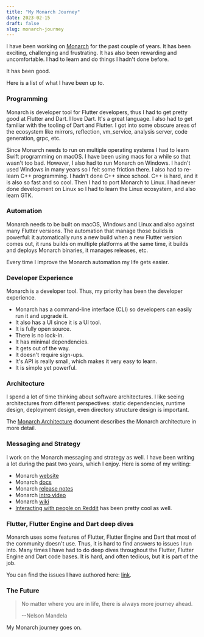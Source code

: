 ```yaml
---
title: "My Monarch Journey"
date: 2023-02-15
draft: false
slug: monarch-journey
---
```


I have been working on [Monarch](https://monarchapp.io/) for the past couple of years.
It has been exciting, challenging and frustrating. It has also
been rewarding and uncomfortable. I had to learn and do things I hadn't done
before. 

It has been good.

Here is a list of what I have been up to.

### Programming 
Monarch is developer tool for Flutter developers, thus I had to get pretty good
at Flutter and Dart. I love Dart. It's a great language. I also had to get familiar
with the tooling of Dart and Flutter. I got into some obscure areas of the ecosystem
like mirrors, reflection, vm_service, analysis server, code generation, grpc, etc.

Since Monarch needs to run on multiple operating systems I had to learn Swift programming 
on macOS. I have been using macs for a while so that wasn't too bad. However, I also 
had to run Monarch on Windows. I hadn't used Windows in many years so I felt some friction
there. I also had to re-learn C++ programming. I hadn't done C++ since school. C++ is hard, 
and it is also so fast and so cool. Then I had to port Monarch to Linux. I had never 
done development on Linux so I had to learn the Linux ecosystem, and also learn GTK.

### Automation
Monarch needs to be built on macOS, Windows and Linux and also against many Flutter versions.
The automation that manage those builds is powerful: it automatically runs a new build when 
a new Flutter version
comes out, it runs builds on multiple platforms at the same time, it builds and deploys 
Monarch binaries, it manages releases, etc.

Every time I improve the Monarch automation my life gets easier.

### Developer Experience
Monarch is a developer tool. Thus, my priority has been the developer experience.

- Monarch has a command-line interface (CLI) so developers can easily run it and upgrade it.
- It also has a UI since it is a UI tool. 
- It is fully open source. 
- There is no lock-in. 
- It has minimal dependencies.
- It gets out of the way. 
- It doesn't require sign-ups.
- It's API is really small, which makes it very easy to learn. 
- It is simple yet powerful.

### Architecture
I spend a lot of time thinking about software architectures. I like seeing architectures 
from different perspectives: static dependencies, runtime design, deployment design, even 
directory structure design is important.

The [Monarch Architecture](https://github.com/Dropsource/monarch/wiki/Monarch-Architecture) 
document describes the Monarch architecture in more detail.

### Messaging and Strategy
I work on the Monarch messaging and strategy as well. I have been writing a lot during the 
past two years, which I enjoy. Here is some of my writing:

- Monarch [website](https://monarchapp.io/)
- Monarch [docs](https://monarchapp.io/docs/introduction)
- Monarch [release notes](https://monarchapp.io/blog)
- Monarch [intro video](https://youtu.be/yblMOMfbZno)
- Monarch [wiki](https://github.com/Dropsource/monarch/wiki)
- [Interacting with people on Reddit](https://www.reddit.com/r/FlutterDev/search/?q=monarch) has been pretty cool as well.

### Flutter, Flutter Engine and Dart deep dives
Monarch uses some features of Flutter, Flutter Engine and Dart that most of the community doesn't use.
Thus, it is hard to find answers to issues I run into. Many times I have had to do 
deep dives throughout the Flutter, Flutter Engine and Dart code bases. It is hard, and 
often tedious, but it is part of the job.

You can find the issues I have authored here: [link](https://github.com/flutter/flutter/issues?q=author%3Afertrig).


### The Future

> No matter where you are in life, there is always more journey ahead.  
> 
> --Nelson Mandela

My Monarch journey goes on.
